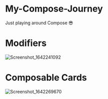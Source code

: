 # My-Compose-Journey
Just playing around Compose 😎

# Modifiers

![Screenshot_1642241092](https://user-images.githubusercontent.com/56683410/149618097-12c508a0-90aa-433b-a414-926dcc1511cf.png)

# Composable Cards
![Screenshot_1642269670](https://user-images.githubusercontent.com/56683410/149632681-a84b2d61-e7df-4e14-87e4-e72304e714e9.png)

